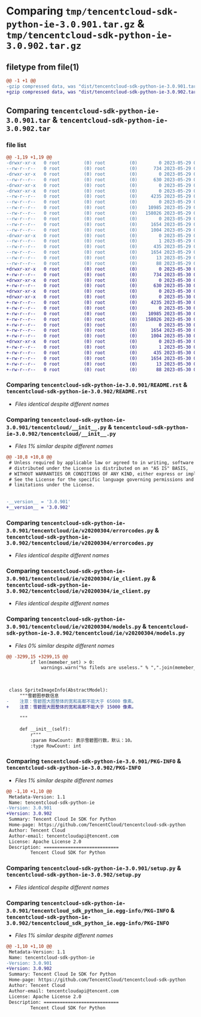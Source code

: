 # Comparing `tmp/tencentcloud-sdk-python-ie-3.0.901.tar.gz` & `tmp/tencentcloud-sdk-python-ie-3.0.902.tar.gz`

## filetype from file(1)

```diff
@@ -1 +1 @@
-gzip compressed data, was "dist/tencentcloud-sdk-python-ie-3.0.901.tar", last modified: Mon May 29 02:29:31 2023, max compression
+gzip compressed data, was "dist/tencentcloud-sdk-python-ie-3.0.902.tar", last modified: Tue May 30 00:25:04 2023, max compression
```

## Comparing `tencentcloud-sdk-python-ie-3.0.901.tar` & `tencentcloud-sdk-python-ie-3.0.902.tar`

### file list

```diff
@@ -1,19 +1,19 @@
-drwxr-xr-x   0 root         (0) root         (0)        0 2023-05-29 02:29:31.000000 tencentcloud-sdk-python-ie-3.0.901/
--rw-r--r--   0 root         (0) root         (0)      734 2023-05-29 02:29:31.000000 tencentcloud-sdk-python-ie-3.0.901/README.rst
-drwxr-xr-x   0 root         (0) root         (0)        0 2023-05-29 02:29:31.000000 tencentcloud-sdk-python-ie-3.0.901/tencentcloud/
--rw-r--r--   0 root         (0) root         (0)      630 2023-05-29 02:29:31.000000 tencentcloud-sdk-python-ie-3.0.901/tencentcloud/__init__.py
-drwxr-xr-x   0 root         (0) root         (0)        0 2023-05-29 02:29:31.000000 tencentcloud-sdk-python-ie-3.0.901/tencentcloud/ie/
-drwxr-xr-x   0 root         (0) root         (0)        0 2023-05-29 02:29:31.000000 tencentcloud-sdk-python-ie-3.0.901/tencentcloud/ie/v20200304/
--rw-r--r--   0 root         (0) root         (0)     4235 2023-05-29 02:29:31.000000 tencentcloud-sdk-python-ie-3.0.901/tencentcloud/ie/v20200304/errorcodes.py
--rw-r--r--   0 root         (0) root         (0)        0 2023-05-29 02:29:31.000000 tencentcloud-sdk-python-ie-3.0.901/tencentcloud/ie/v20200304/__init__.py
--rw-r--r--   0 root         (0) root         (0)    10985 2023-05-29 02:29:31.000000 tencentcloud-sdk-python-ie-3.0.901/tencentcloud/ie/v20200304/ie_client.py
--rw-r--r--   0 root         (0) root         (0)   158026 2023-05-29 02:29:31.000000 tencentcloud-sdk-python-ie-3.0.901/tencentcloud/ie/v20200304/models.py
--rw-r--r--   0 root         (0) root         (0)        0 2023-05-29 02:29:31.000000 tencentcloud-sdk-python-ie-3.0.901/tencentcloud/ie/__init__.py
--rw-r--r--   0 root         (0) root         (0)     1654 2023-05-29 02:29:31.000000 tencentcloud-sdk-python-ie-3.0.901/PKG-INFO
--rw-r--r--   0 root         (0) root         (0)     1004 2023-05-29 02:29:31.000000 tencentcloud-sdk-python-ie-3.0.901/setup.py
-drwxr-xr-x   0 root         (0) root         (0)        0 2023-05-29 02:29:31.000000 tencentcloud-sdk-python-ie-3.0.901/tencentcloud_sdk_python_ie.egg-info/
--rw-r--r--   0 root         (0) root         (0)        1 2023-05-29 02:29:31.000000 tencentcloud-sdk-python-ie-3.0.901/tencentcloud_sdk_python_ie.egg-info/dependency_links.txt
--rw-r--r--   0 root         (0) root         (0)      435 2023-05-29 02:29:31.000000 tencentcloud-sdk-python-ie-3.0.901/tencentcloud_sdk_python_ie.egg-info/SOURCES.txt
--rw-r--r--   0 root         (0) root         (0)     1654 2023-05-29 02:29:31.000000 tencentcloud-sdk-python-ie-3.0.901/tencentcloud_sdk_python_ie.egg-info/PKG-INFO
--rw-r--r--   0 root         (0) root         (0)       13 2023-05-29 02:29:31.000000 tencentcloud-sdk-python-ie-3.0.901/tencentcloud_sdk_python_ie.egg-info/top_level.txt
--rw-r--r--   0 root         (0) root         (0)       88 2023-05-29 02:29:31.000000 tencentcloud-sdk-python-ie-3.0.901/setup.cfg
+drwxr-xr-x   0 root         (0) root         (0)        0 2023-05-30 00:25:04.000000 tencentcloud-sdk-python-ie-3.0.902/
+-rw-r--r--   0 root         (0) root         (0)      734 2023-05-30 00:25:04.000000 tencentcloud-sdk-python-ie-3.0.902/README.rst
+drwxr-xr-x   0 root         (0) root         (0)        0 2023-05-30 00:25:04.000000 tencentcloud-sdk-python-ie-3.0.902/tencentcloud/
+-rw-r--r--   0 root         (0) root         (0)      630 2023-05-30 00:25:04.000000 tencentcloud-sdk-python-ie-3.0.902/tencentcloud/__init__.py
+drwxr-xr-x   0 root         (0) root         (0)        0 2023-05-30 00:25:04.000000 tencentcloud-sdk-python-ie-3.0.902/tencentcloud/ie/
+drwxr-xr-x   0 root         (0) root         (0)        0 2023-05-30 00:25:04.000000 tencentcloud-sdk-python-ie-3.0.902/tencentcloud/ie/v20200304/
+-rw-r--r--   0 root         (0) root         (0)     4235 2023-05-30 00:25:04.000000 tencentcloud-sdk-python-ie-3.0.902/tencentcloud/ie/v20200304/errorcodes.py
+-rw-r--r--   0 root         (0) root         (0)        0 2023-05-30 00:25:04.000000 tencentcloud-sdk-python-ie-3.0.902/tencentcloud/ie/v20200304/__init__.py
+-rw-r--r--   0 root         (0) root         (0)    10985 2023-05-30 00:25:04.000000 tencentcloud-sdk-python-ie-3.0.902/tencentcloud/ie/v20200304/ie_client.py
+-rw-r--r--   0 root         (0) root         (0)   158026 2023-05-30 00:25:04.000000 tencentcloud-sdk-python-ie-3.0.902/tencentcloud/ie/v20200304/models.py
+-rw-r--r--   0 root         (0) root         (0)        0 2023-05-30 00:25:04.000000 tencentcloud-sdk-python-ie-3.0.902/tencentcloud/ie/__init__.py
+-rw-r--r--   0 root         (0) root         (0)     1654 2023-05-30 00:25:04.000000 tencentcloud-sdk-python-ie-3.0.902/PKG-INFO
+-rw-r--r--   0 root         (0) root         (0)     1004 2023-05-30 00:25:04.000000 tencentcloud-sdk-python-ie-3.0.902/setup.py
+drwxr-xr-x   0 root         (0) root         (0)        0 2023-05-30 00:25:04.000000 tencentcloud-sdk-python-ie-3.0.902/tencentcloud_sdk_python_ie.egg-info/
+-rw-r--r--   0 root         (0) root         (0)        1 2023-05-30 00:25:04.000000 tencentcloud-sdk-python-ie-3.0.902/tencentcloud_sdk_python_ie.egg-info/dependency_links.txt
+-rw-r--r--   0 root         (0) root         (0)      435 2023-05-30 00:25:04.000000 tencentcloud-sdk-python-ie-3.0.902/tencentcloud_sdk_python_ie.egg-info/SOURCES.txt
+-rw-r--r--   0 root         (0) root         (0)     1654 2023-05-30 00:25:04.000000 tencentcloud-sdk-python-ie-3.0.902/tencentcloud_sdk_python_ie.egg-info/PKG-INFO
+-rw-r--r--   0 root         (0) root         (0)       13 2023-05-30 00:25:04.000000 tencentcloud-sdk-python-ie-3.0.902/tencentcloud_sdk_python_ie.egg-info/top_level.txt
+-rw-r--r--   0 root         (0) root         (0)       88 2023-05-30 00:25:04.000000 tencentcloud-sdk-python-ie-3.0.902/setup.cfg
```

### Comparing `tencentcloud-sdk-python-ie-3.0.901/README.rst` & `tencentcloud-sdk-python-ie-3.0.902/README.rst`

 * *Files identical despite different names*

### Comparing `tencentcloud-sdk-python-ie-3.0.901/tencentcloud/__init__.py` & `tencentcloud-sdk-python-ie-3.0.902/tencentcloud/__init__.py`

 * *Files 1% similar despite different names*

```diff
@@ -10,8 +10,8 @@
 # Unless required by applicable law or agreed to in writing, software
 # distributed under the License is distributed on an "AS IS" BASIS,
 # WITHOUT WARRANTIES OR CONDITIONS OF ANY KIND, either express or implied.
 # See the License for the specific language governing permissions and
 # limitations under the License.
 
 
-__version__ = '3.0.901'
+__version__ = '3.0.902'
```

### Comparing `tencentcloud-sdk-python-ie-3.0.901/tencentcloud/ie/v20200304/errorcodes.py` & `tencentcloud-sdk-python-ie-3.0.902/tencentcloud/ie/v20200304/errorcodes.py`

 * *Files identical despite different names*

### Comparing `tencentcloud-sdk-python-ie-3.0.901/tencentcloud/ie/v20200304/ie_client.py` & `tencentcloud-sdk-python-ie-3.0.902/tencentcloud/ie/v20200304/ie_client.py`

 * *Files identical despite different names*

### Comparing `tencentcloud-sdk-python-ie-3.0.901/tencentcloud/ie/v20200304/models.py` & `tencentcloud-sdk-python-ie-3.0.902/tencentcloud/ie/v20200304/models.py`

 * *Files 0% similar despite different names*

```diff
@@ -3299,15 +3299,15 @@
         if len(memeber_set) > 0:
             warnings.warn("%s fileds are useless." % ",".join(memeber_set))
         
 
 
 class SpriteImageInfo(AbstractModel):
     """雪碧图参数信息
-    注意：雪碧图大图整体的宽和高都不能大于 65000 像素。
+    注意：雪碧图大图整体的宽和高都不能大于 15000 像素。
 
     """
 
     def __init__(self):
         r"""
         :param RowCount: 表示雪碧图行数，默认：10。
         :type RowCount: int
```

### Comparing `tencentcloud-sdk-python-ie-3.0.901/PKG-INFO` & `tencentcloud-sdk-python-ie-3.0.902/PKG-INFO`

 * *Files 1% similar despite different names*

```diff
@@ -1,10 +1,10 @@
 Metadata-Version: 1.1
 Name: tencentcloud-sdk-python-ie
-Version: 3.0.901
+Version: 3.0.902
 Summary: Tencent Cloud Ie SDK for Python
 Home-page: https://github.com/TencentCloud/tencentcloud-sdk-python
 Author: Tencent Cloud
 Author-email: tencentcloudapi@tencent.com
 License: Apache License 2.0
 Description: ============================
         Tencent Cloud SDK for Python
```

### Comparing `tencentcloud-sdk-python-ie-3.0.901/setup.py` & `tencentcloud-sdk-python-ie-3.0.902/setup.py`

 * *Files identical despite different names*

### Comparing `tencentcloud-sdk-python-ie-3.0.901/tencentcloud_sdk_python_ie.egg-info/PKG-INFO` & `tencentcloud-sdk-python-ie-3.0.902/tencentcloud_sdk_python_ie.egg-info/PKG-INFO`

 * *Files 1% similar despite different names*

```diff
@@ -1,10 +1,10 @@
 Metadata-Version: 1.1
 Name: tencentcloud-sdk-python-ie
-Version: 3.0.901
+Version: 3.0.902
 Summary: Tencent Cloud Ie SDK for Python
 Home-page: https://github.com/TencentCloud/tencentcloud-sdk-python
 Author: Tencent Cloud
 Author-email: tencentcloudapi@tencent.com
 License: Apache License 2.0
 Description: ============================
         Tencent Cloud SDK for Python
```

